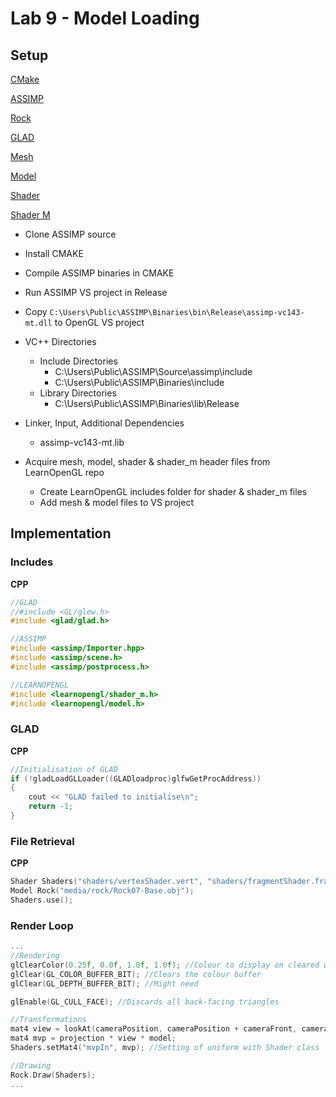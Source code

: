 # Lab 9 - Model Loading
## Setup
[CMake](https://cmake.org/download/)

[ASSIMP](https://github.com/assimp/assimp/blob/master/Build.md)

[Rock](https://www.turbosquid.com/3d-models/rock07base3ds-3d-1899446)

[GLAD](/Lab5/README.md)

[Mesh](https://github.com/JoeyDeVries/LearnOpenGL/blob/3e94252892660902bef62068c35253cbe3464c9b/includes/learnopengl/mesh.h#L4)

[Model](https://github.com/JoeyDeVries/LearnOpenGL/blob/3e94252892660902bef62068c35253cbe3464c9b/includes/learnopengl/model.h#L26)

[Shader](https://github.com/JoeyDeVries/LearnOpenGL/blob/3e94252892660902bef62068c35253cbe3464c9b/includes/learnopengl/shader.h#L4)

[Shader M](https://github.com/JoeyDeVries/LearnOpenGL/blob/3e94252892660902bef62068c35253cbe3464c9b/includes/learnopengl/shader_m.h#L4)

- Clone ASSIMP source
- Install CMAKE
- Compile ASSIMP binaries in CMAKE
- Run ASSIMP VS project in Release
- Copy `C:\Users\Public\ASSIMP\Binaries\bin\Release\assimp-vc143-mt.dll` to OpenGL VS project

- VC++ Directories
    - Include Directories
        - C:\Users\Public\ASSIMP\Source\assimp\include
        - C:\Users\Public\ASSIMP\Binaries\include
    - Library Directories
        - C:\Users\Public\ASSIMP\Binaries\lib\Release
- Linker, Input, Additional Dependencies
    - assimp-vc143-mt.lib

- Acquire mesh, model, shader & shader_m header files from LearnOpenGL repo
    - Create LearnOpenGL includes folder for shader & shader_m files
    - Add mesh & model files to VS project

## Implementation
### Includes
**CPP**
```c++
//GLAD
//#include <GL/glew.h>
#include <glad/glad.h>

//ASSIMP
#include <assimp/Importer.hpp>
#include <assimp/scene.h>
#include <assimp/postprocess.h>

//LEARNOPENGL
#include <learnopengl/shader_m.h>
#include <learnopengl/model.h>
```

### GLAD
**CPP**
```c++
//Initialisation of GLAD
if (!gladLoadGLLoader((GLADloadproc)glfwGetProcAddress))
{
    cout << "GLAD failed to initialise\n";
    return -1;
}
```

### File Retrieval
**CPP**
```c++
Shader Shaders("shaders/vertexShader.vert", "shaders/fragmentShader.frag");
Model Rock("media/rock/Rock07-Base.obj");
Shaders.use();
```

### Render Loop
```c++
...
//Rendering
glClearColor(0.25f, 0.0f, 1.0f, 1.0f); //Colour to display on cleared window
glClear(GL_COLOR_BUFFER_BIT); //Clears the colour buffer
glClear(GL_DEPTH_BUFFER_BIT); //Might need

glEnable(GL_CULL_FACE); //Discards all back-facing triangles

//Transformations
mat4 view = lookAt(cameraPosition, cameraPosition + cameraFront, cameraUp); //Sets the position of the viewer, the movement direction in relation to it & the world up direction
mat4 mvp = projection * view * model;
Shaders.setMat4("mvpIn", mvp); //Setting of uniform with Shader class

//Drawing
Rock.Draw(Shaders);
...
```